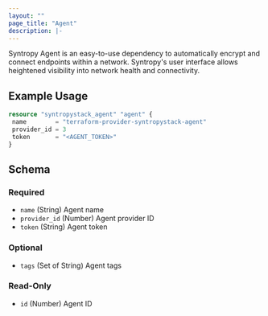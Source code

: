 ```yaml
---
layout: ""
page_title: "Agent"
description: |-
---
```


Syntropy Agent is an easy-to-use dependency to automatically encrypt and connect endpoints within a network. Syntropy's user interface allows heightened visibility into network health and connectivity.

## Example Usage
 ```terraform
resource "syntropystack_agent" "agent" {
  name        = "terraform-provider-syntropystack-agent"
  provider_id = 3
  token       = "<AGENT_TOKEN>"
}
```

 <!-- schema generated by tfplugindocs -->
## Schema

### Required

- `name` (String) Agent name
- `provider_id` (Number) Agent provider ID
- `token` (String) Agent token

### Optional

- `tags` (Set of String) Agent tags

### Read-Only

- `id` (Number) Agent ID

